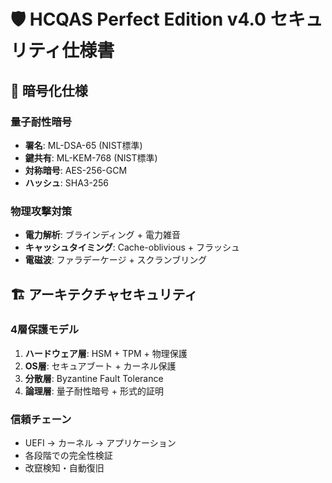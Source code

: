 # 🛡️ HCQAS Perfect Edition v4.0 セキュリティ仕様書

## 🔐 **暗号化仕様**

### **量子耐性暗号**
- **署名**: ML-DSA-65 (NIST標準)
- **鍵共有**: ML-KEM-768 (NIST標準)  
- **対称暗号**: AES-256-GCM
- **ハッシュ**: SHA3-256

### **物理攻撃対策**
- **電力解析**: ブラインディング + 電力雑音
- **キャッシュタイミング**: Cache-oblivious + フラッシュ
- **電磁波**: ファラデーケージ + スクランブリング

## 🏗️ **アーキテクチャセキュリティ**

### **4層保護モデル**
1. **ハードウェア層**: HSM + TPM + 物理保護
2. **OS層**: セキュアブート + カーネル保護
3. **分散層**: Byzantine Fault Tolerance
4. **論理層**: 量子耐性暗号 + 形式的証明

### **信頼チェーン**
- UEFI → カーネル → アプリケーション
- 各段階での完全性検証
- 改竄検知・自動復旧
